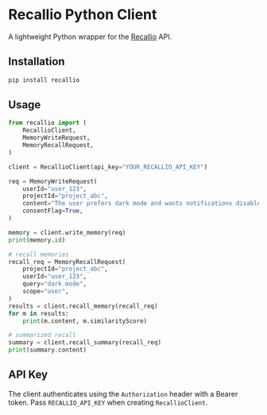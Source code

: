 # Recallio Python Client

A lightweight Python wrapper for the [Recallio](https://app.recallio.ai) API.

## Installation

```bash
pip install recallio
```

## Usage

```python
from recallio import (
    RecallioClient,
    MemoryWriteRequest,
    MemoryRecallRequest,
)

client = RecallioClient(api_key="YOUR_RECALLIO_API_KEY")

req = MemoryWriteRequest(
    userId="user_123",
    projectId="project_abc",
    content="The user prefers dark mode and wants notifications disabled on weekends",
    consentFlag=True,
)

memory = client.write_memory(req)
print(memory.id)

# recall memories
recall_req = MemoryRecallRequest(
    projectId="project_abc",
    userId="user_123",
    query="dark mode",
    scope="user",
)
results = client.recall_memory(recall_req)
for m in results:
    print(m.content, m.similarityScore)

# summarized recall
summary = client.recall_summary(recall_req)
print(summary.content)
```

## API Key

The client authenticates using the `Authorization` header with a Bearer token. Pass
`RECALLIO_API_KEY` when creating `RecallioClient`.
